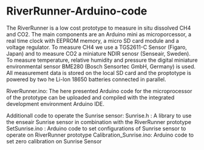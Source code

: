 # RiverRunner-Arduino-code
The RiverRunner is a low cost prototype to measure in situ dissolved CH4 and CO2. The main components are an Arduino mini as microporcessor, a real time clock with EEPROM memory, a micro SD card module and a voltage regulator. To measure CH4 we use a TGS2611-C Sensor (Figaro, Japan) and to measure CO2 a miniature NDIR senosr (Senseair, Sweden). To measure temperature, relative humidity and pressure the digital miniature environmental sensor BME280 (Bosch Sensortec GmbH, Germany) is used. All measurement data is stored on the local SD card and the proptotype is powered by two he Li-Ion 18650 batteries connected in parallel.

RiverRunner.ino: The here presented Arduino code for the microprocessor of the prototype can be uploaded and compiled with the integrated development environment Arduino IDE.

Additionall code to operate the Sunrise sensor:
Sunrise.h              : A library to use the enseair Sunrise sensor in combination with the RiverRunner prototype
SetSunrise.ino         : Arduino code to set configurations of Sunrise sensor to operate on RiverRunner prototype
Calibration_Sunrise.ino: Arduino code to set zero calibration on Sunrise Sensor
